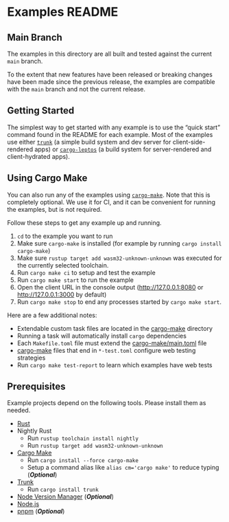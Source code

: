 # Examples README

## Main Branch

The examples in this directory are all built and tested against the current `main` branch.

To the extent that new features have been released or breaking changes have been made since the previous release, the examples are compatible with the `main` branch and not the current release.

## Getting Started

The simplest way to get started with any example is to use the “quick start” command found in the README for each example. Most of the examples use either [`trunk`](https://trunkrs.dev/) (a simple build system and dev server for client-side-rendered apps) or [`cargo-leptos`](https://github.com/leptos-rs/cargo-leptos) (a build system for server-rendered and client-hydrated apps).

## Using Cargo Make

You can also run any of the examples using [`cargo-make`](https://github.com/sagiegurari/cargo-make). Note that this is completely optional. We use it for CI, and it can be convenient for running the examples, but is not required.

Follow these steps to get any example up and running.

1. `cd` to the example you want to run
2. Make sure `cargo-make` is installed (for example by running `cargo install cargo-make`)
3. Make sure `rustup target add wasm32-unknown-unknown` was executed for the currently selected toolchain.
4. Run `cargo make ci` to setup and test the example
5. Run `cargo make start` to run the example
6. Open the client URL in the console output (<http://127.0.0.1:8080> or <http://127.0.0.1:3000> by default)
7. Run `cargo make stop` to end any processes started by `cargo make start`.

Here are a few additional notes:

- Extendable custom task files are located in the [cargo-make](./cargo-make/) directory
- Running a task will automatically install `cargo` dependencies
- Each `Makefile.toml` file must extend the [cargo-make/main.toml](./cargo-make/main.toml) file
- [cargo-make](./cargo-make/) files that end in `*-test.toml` configure web testing strategies
- Run `cargo make test-report` to learn which examples have web tests

## Prerequisites

Example projects depend on the following tools. Please install them as needed.

- [Rust](https://www.rust-lang.org/)
- Nightly Rust
  - Run `rustup toolchain install nightly`
  - Run `rustup target add wasm32-unknown-unknown`
- [Cargo Make](https://sagiegurari.github.io/cargo-make/)
  - Run `cargo install --force cargo-make`
  - Setup a command alias like `alias cm='cargo make'` to reduce typing (**_Optional_**)
- [Trunk](https://github.com/thedodd/trunk)
  - Run `cargo install trunk`
- [Node Version Manager](https://github.com/nvm-sh/nvm/) (**_Optional_**)
- [Node.js](https://nodejs.org/)
- [pnpm](https://pnpm.io/) (**_Optional_**)
